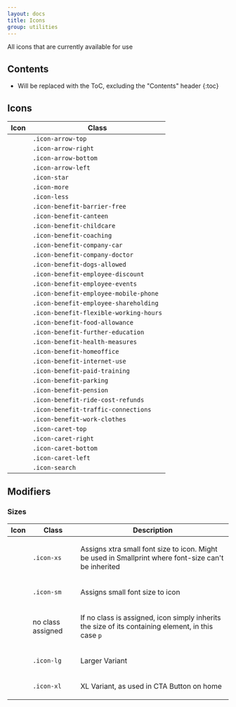 ```yaml
---
layout: docs
title: Icons
group: utilities
---
```


All icons that are currently available for use

## Contents

* Will be replaced with the ToC, excluding the "Contents" header
{:toc}

## Icons

<table class="table">
  <thead>
    <tr>
      <th>Icon</th>
      <th>Class</th>
    </tr>
  </thead>
  <body>
    <tr>
      <td>
        <p class="icon-arrow-top"></p>
      </td>
      <td>
        <code>.icon-arrow-top</code>
      </td>
    </tr>
    <tr>
      <td>
        <p class="icon-arrow-right"></p>
      </td>
      <td>
        <code>.icon-arrow-right</code>
      </td>
    </tr>
    <tr>
      <td>
        <p class="icon-arrow-bottom"></p>
      </td>
      <td>
        <code>.icon-arrow-bottom</code>
      </td>
    </tr>
    <tr>
      <td>
        <p class="icon-arrow-left"></p>
      </td>
      <td>
        <code>.icon-arrow-left</code>
      </td>
    </tr>
    <tr>
      <td>
        <p class="icon-star"></p>
      </td>
      <td>
        <code>.icon-star</code>
      </td>
    </tr>
    <tr>
      <td>
        <p class="icon-more"></p>
      </td>
      <td>
        <code>.icon-more</code>
      </td>
    </tr>
    <tr>
      <td>
        <p class="icon-less"></p>
      </td>
      <td>
        <code>.icon-less</code>
      </td>
    </tr>
    <tr>
      <td>
        <p class="icon-benefit-barrier-free"></p>
      </td>
      <td>
        <code>.icon-benefit-barrier-free</code>
      </td>
    </tr>
    <tr>
      <td>
        <p class="icon-benefit-canteen"></p>
      </td>
      <td>
        <code>.icon-benefit-canteen</code>
      </td>
    </tr>
    <tr>
      <td>
        <p class="icon-benefit-childcare"></p>
      </td>
      <td>
        <code>.icon-benefit-childcare</code>
      </td>
    </tr>
    <tr>
      <td>
        <p class="icon-benefit-coaching"></p>
      </td>
      <td>
        <code>.icon-benefit-coaching</code>
      </td>
    </tr>
    <tr>
      <td>
        <p class="icon-benefit-company-car"></p>
      </td>
      <td>
        <code>.icon-benefit-company-car</code>
      </td>
    </tr>
    <tr>
      <td>
        <p class="icon-benefit-company-doctor"></p>
      </td>
      <td>
        <code>.icon-benefit-company-doctor</code>
      </td>
    </tr>
    <tr>
      <td>
        <p class="icon-benefit-dogs-allowed"></p>
      </td>
      <td>
        <code>.icon-benefit-dogs-allowed</code>
      </td>
    </tr>
    <tr>
      <td>
        <p class="icon-benefit-employee-discount"></p>
      </td>
      <td>
        <code>.icon-benefit-employee-discount</code>
      </td>
    </tr>
    <tr>
      <td>
        <p class="icon-benefit-employee-events"></p>
      </td>
      <td>
        <code>.icon-benefit-employee-events</code>
      </td>
    </tr>
    <tr>
      <td>
        <p class="icon-benefit-employee-mobile-phone"></p>
      </td>
      <td>
        <code>.icon-benefit-employee-mobile-phone</code>
      </td>
    </tr>
    <tr>
      <td>
        <p class="icon-benefit-employee-shareholding"></p>
      </td>
      <td>
        <code>.icon-benefit-employee-shareholding</code>
      </td>
    </tr>
    <tr>
      <td>
        <p class="icon-benefit-flexible-working-hours"></p>
      </td>
      <td>
        <code>.icon-benefit-flexible-working-hours</code>
      </td>
    </tr>
    <tr>
      <td>
        <p class="icon-benefit-food-allowance"></p>
      </td>
      <td>
        <code>.icon-benefit-food-allowance</code>
      </td>
    </tr>
    <tr>
      <td>
        <p class="icon-benefit-further-education"></p>
      </td>
      <td>
        <code>.icon-benefit-further-education</code>
      </td>
    </tr>
    <tr>
      <td>
        <p class="icon-benefit-health-measures"></p>
      </td>
      <td>
        <code>.icon-benefit-health-measures</code>
      </td>
    </tr>
    <tr>
      <td>
        <p class="icon-benefit-homeoffice"></p>
      </td>
      <td>
        <code>.icon-benefit-homeoffice</code>
      </td>
    </tr>
    <tr>
      <td>
        <p class="icon-benefit-internet-use"></p>
      </td>
      <td>
        <code>.icon-benefit-internet-use</code>
      </td>
    </tr>
    <tr>
      <td>
        <p class="icon-benefit-paid-training"></p>
      </td>
      <td>
        <code>.icon-benefit-paid-training</code>
      </td>
    </tr>
    <tr>
      <td>
        <p class="icon-benefit-parking"></p>
      </td>
      <td>
        <code>.icon-benefit-parking</code>
      </td>
    </tr>
    <tr>
      <td>
        <p class="icon-benefit-pension"></p>
      </td>
      <td>
        <code>.icon-benefit-pension</code>
      </td>
    </tr>
    <tr>
      <td>
        <p class="icon-benefit-ride-cost-refunds"></p>
      </td>
      <td>
        <code>.icon-benefit-ride-cost-refunds</code>
      </td>
    </tr>
    <tr>
      <td>
        <p class="icon-benefit-traffic-connections"></p>
      </td>
      <td>
        <code>.icon-benefit-traffic-connections</code>
      </td>
    </tr>
    <tr>
      <td>
        <p class="icon-benefit-work-clothes"></p>
      </td>
      <td>
        <code>.icon-benefit-work-clothes</code>
      </td>
    </tr>
    <tr>
      <td>
        <p class="icon-caret-top"></p>
      </td>
      <td>
        <code>.icon-caret-top</code>
      </td>
    </tr>
    <tr>
      <td>
        <p class="icon-caret-right"></p>
      </td>
      <td>
        <code>.icon-caret-right</code>
      </td>
    </tr>
    <tr>
      <td>
        <p class="icon-caret-bottom"></p>
      </td>
      <td>
        <code>.icon-caret-bottom</code>
      </td>
    </tr>
    <tr>
      <td>
        <p class="icon-caret-left"></p>
      </td>
      <td>
        <code>.icon-caret-left</code>
      </td>
    </tr>
    <tr>
      <td>
        <p class="icon-search"></p>
      </td>
      <td>
        <code>.icon-search</code>
      </td>
    </tr>
  </body>
</table>

## Modifiers

### Sizes

<table class="table">
  <thead>
    <tr>
      <th>Icon</th>
      <th>Class</th>
      <th>Description</th>
    </tr>
  </thead>
  <body>
    <tr>
      <td>
        <p><span class="icon-arrow-top icon-xs"></span></p>
      </td>
      <td>
        <code>.icon-xs</code>
      </td>
      <td>
        <p>Assigns xtra small font size to icon. Might be used in Smallprint where font-size can't be inherited</p>
      </td>
    </tr>
    <tr>
      <td>
        <p><span class="icon-arrow-top icon-sm"></span></p>
      </td>
      <td>
        <code>.icon-sm</code>
      </td>
      <td>
        <p>Assigns small font size to icon</p>
      </td>
    </tr>
    <tr>
      <td>
        <p><span class="icon-arrow-top"></span></p>
      </td>
      <td>
        no class assigned
      </td>
      <td>
        <p>If no class is assigned, icon simply inherits the size of its containing element, in this case <code>p</code></p>
      </td>
    </tr>
    <tr>
      <td>
        <p><span class="icon-arrow-top icon-lg"></span></p>
      </td>
      <td>
        <code>.icon-lg</code>
      </td>
      <td>
        <p>Larger Variant</p>
      </td>
    </tr>
    <tr>
      <td>
        <p><span class="icon-arrow-top icon-xl"></span></p>
      </td>
      <td>
        <code>.icon-xl</code>
      </td>
      <td>
        <p>XL Variant, as used in CTA Button on home</p>
      </td>
    </tr>
  </body>
</table>